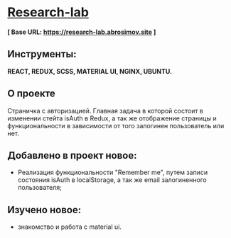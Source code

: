 # [Research-lab](https://research-lab.abrosimov.site/)

**[ Base URL: https://research-lab.abrosimov.site ]**

## Инструменты:
**REACT, REDUX, SCSS, MATERIAL UI, NGINX, UBUNTU.**

## О проекте
Страничка с авторизацией. Главная задача в которой состоит в изменении стейта isAuth в Redux, а так же отображение страницы и функциональности в зависимости от того залогинен пользователь или нет.

## Добавлено в проект новое:
* Реализация функциональности "Remember me", путем записи состояния isAuth в localStorage, а так же email залогиненного пользователя;

## Изучено новое:
* знакомство и работа с material ui.